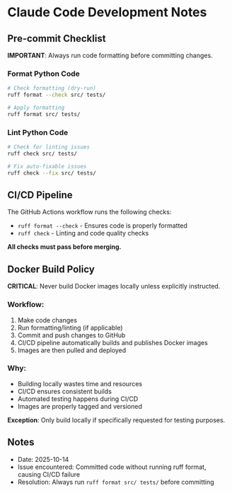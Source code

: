 # Claude Code Development Notes

## Pre-commit Checklist

**IMPORTANT**: Always run code formatting before committing changes.

### Format Python Code

```bash
# Check formatting (dry-run)
ruff format --check src/ tests/

# Apply formatting
ruff format src/ tests/
```

### Lint Python Code

```bash
# Check for linting issues
ruff check src/ tests/

# Fix auto-fixable issues
ruff check --fix src/ tests/
```

## CI/CD Pipeline

The GitHub Actions workflow runs the following checks:
- `ruff format --check` - Ensures code is properly formatted
- `ruff check` - Linting and code quality checks

**All checks must pass before merging.**

## Docker Build Policy

**CRITICAL**: Never build Docker images locally unless explicitly instructed.

### Workflow:
1. Make code changes
2. Run formatting/linting (if applicable)
3. Commit and push changes to GitHub
4. CI/CD pipeline automatically builds and publishes Docker images
5. Images are then pulled and deployed

### Why:
- Building locally wastes time and resources
- CI/CD ensures consistent builds
- Automated testing happens during CI/CD
- Images are properly tagged and versioned

**Exception**: Only build locally if specifically requested for testing purposes.

## Notes

- Date: 2025-10-14
- Issue encountered: Committed code without running ruff format, causing CI/CD failure
- Resolution: Always run `ruff format src/ tests/` before committing

